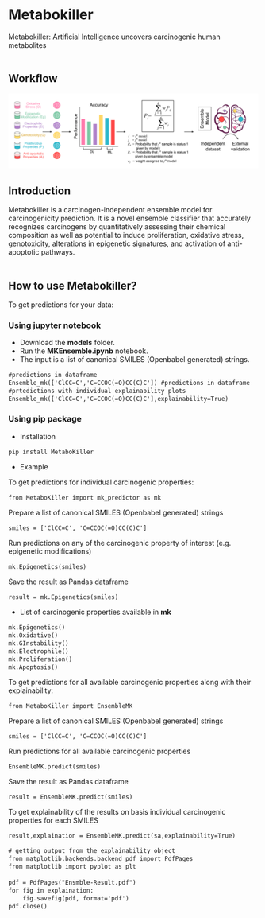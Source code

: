 # Metabokiller
Metabokiller: Artificial Intelligence uncovers carcinogenic human metabolites<br/><br/>

## Workflow 

<img src="Images/GH_Cover.png"> 

## Introduction

Metabokiller is a carcinogen-independent ensemble model for carcinogenicity prediction. It is a novel ensemble classifier that accurately recognizes carcinogens by quantitatively assessing their chemical composition as well as potential to induce proliferation, oxidative stress, genotoxicity, alterations in epigenetic signatures, and activation of anti-apoptotic pathways.<br/><br/>

## How to use Metabokiller?

To get predictions for your data:<br/>
### Using jupyter notebook
- Download the **models** folder.<br/>
- Run the **MKEnsemble.ipynb** notebook.<br/>
- The input is a list of canonical SMILES (Openbabel generated) strings.<br/>
```
#predictions in dataframe
Ensemble_mk(['ClCC=C','C=CCOC(=O)CC(C)C']) #predictions in dataframe
#prtedictions with individual explainability plots
Ensemble_mk(['ClCC=C','C=CCOC(=O)CC(C)C'],explainability=True) 
```

### Using pip package
- Installation 

```
pip install MetaboKiller

```

- Example

To get predictions for individual carcinogenic properties:<br/>
```
from MetaboKiller import mk_predictor as mk
```
Prepare a list of canonical SMILES (Openbabel generated) strings
```
smiles = ['ClCC=C', 'C=CCOC(=O)CC(C)C'] 
```
Run predictions on any of the carcinogenic property of interest (e.g. epigenetic modifications)
```
mk.Epigenetics(smiles)
```
Save the result as Pandas dataframe
```
result = mk.Epigenetics(smiles)
```

- List of carcinogenic properties available in  **mk** 
```
mk.Epigenetics()
mk.Oxidative()
mk.GInstability()
mk.Electrophile()
mk.Proliferation()
mk.Apoptosis()
```

To get predictions for all available carcinogenic properties along with their explainability:
```
from MetaboKiller import EnsembleMK
```

Prepare a list of canonical SMILES (Openbabel generated) strings
```
smiles = ['ClCC=C', 'C=CCOC(=O)CC(C)C'] 
```
Run predictions for all available carcinogenic properties
```
EnsembleMK.predict(smiles)
```
Save the result as Pandas dataframe
```
result = EnsembleMK.predict(smiles)
```
To get explainability of the results on basis individual carcinogenic properties for each SMILES 
```
result,explaination = EnsembleMK.predict(sa,explainability=True)
```


```
# getting output from the explainability object
from matplotlib.backends.backend_pdf import PdfPages
from matplotlib import pyplot as plt

pdf = PdfPages("Ensmble-Result.pdf")
for fig in explaination:
	fig.savefig(pdf, format='pdf')
pdf.close()
```
<!-- comment -->
